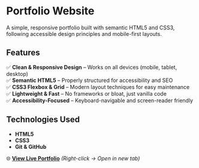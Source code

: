 # Portfolio Website  

A simple, responsive portfolio built with semantic HTML5 and CSS3, following accessible design principles and mobile-first layouts.  

## Features  
✅ **Clean & Responsive Design** – Works on all devices (mobile, tablet, desktop)  
✅ **Semantic HTML5** – Properly structured for accessibility and SEO  
✅ **CSS3 Flexbox & Grid** – Modern layout techniques for easy maintenance  
✅ **Lightweight & Fast** – No frameworks or bloat, just vanilla code  
✅ **Accessibility-Focused** – Keyboard-navigable and screen-reader friendly  

## Technologies Used  
- **HTML5** 
- **CSS3** 
- **Git & GitHub**

🌐 **[View Live Portfolio](https://vee-kodes.github.io/portfolio-website/)**    *(Right-click → Open in new tab)*  



